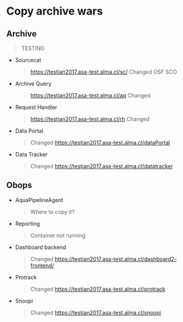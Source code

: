 # Copy archive wars

## Archive

> TESTING

* Sourcecat
  > https://testjan2017.asa-test.alma.cl/sc/
  > Changed OSF SCO
* Archive Query
  > https://testjan2017.asa-test.alma.cl/aq
  > Changed
* Request Handler
  > https://testjan2017.asa-test.alma.cl/rh
  > Changed
* Data Portal
  > Changed
  > https://testjan2017.asa-test.alma.cl/dataPortal
* Data Tracker
  > Changed
  > https://testjan2017.asa-test.alma.cl/datatracker
  
## Obops

* AquaPipelineAgent 	
  > Where to copy it?
* Reporting
  > Container not running
* Dashboard backend 
  > Changed
  > https://testjan2017.asa-test.alma.cl/dashboard2-frontend/
* Protrack
  > Changed
  > https://testjan2017.asa-test.alma.cl/protrack
* Snoopi
  > Changed
  > https://testjan2017.asa-test.alma.cl/snoopi
